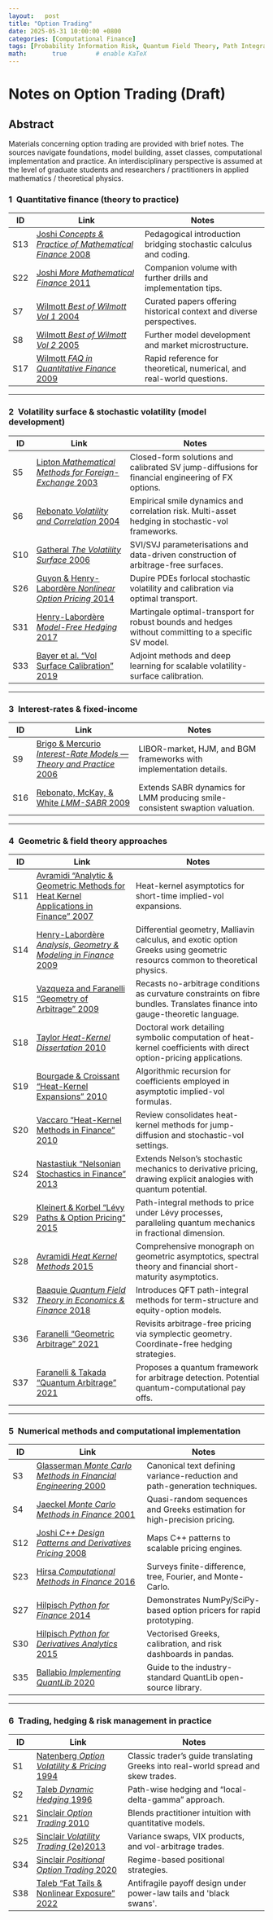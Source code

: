 ```yaml
---
layout:   post
title: "Option Trading"
date: 2025-05-31 10:00:00 +0800
categories: [Computational Finance]
tags: [Probability Information Risk, Quantum Field Theory, Path Integrals, Machine Learning, Computational Finance]
math:       true        # enable KaTeX
---
```

# Notes on Option Trading (Draft)

## Abstract
Materials concerning option trading are provided with brief notes. The sources navigate foundations, model building, asset classes, computational implementation and practice. An interdisciplinary perspective is assumed at the level of graduate students and researchers / practitioners in applied mathematics / theoretical physics. 

### 1 **Quantitative finance (theory to practice)**



| ID | Link | Notes |
|----|------|-------|
| S13 | [Joshi *Concepts & Practice of Mathematical Finance* 2008](https://www.cambridge.org/us/universitypress/subjects/mathematics/mathematical-finance/concepts-and-practice-mathematical-finance-2nd-edition?format=HB&isbn=9780521514088) | Pedagogical introduction bridging stochastic calculus and coding. |
| S22 | [Joshi *More Mathematical Finance* 2011](https://www.amazon.com/More-Mathematical-Finance-Suresh-Joshi/dp/0987122800) | Companion volume with further drills and implementation tips. |
| S7  | [Wilmott *Best of Wilmott Vol&nbsp;1* 2004](https://www.wiley.com/en-sg/The+Best+of+Wilmott+1%3A+Incorporating+the+Quantitative+Finance+Review-p-9780470023518) | Curated papers offering historical context and diverse perspectives. |
| S8  | [Wilmott *Best of Wilmott Vol&nbsp;2* 2005](https://www.wiley.com/en-us/The+Best+of+Wilmott+2-p-9780470031452) | Further model development and market microstructure. |
| S17 | [Wilmott *FAQ in Quantitative Finance* 2009](https://www.wiley.com/en-us/Frequently+Asked+Questions+in+Quantitative+Finance%2C+2nd+Edition-p-9780470685143) | Rapid reference for theoretical, numerical, and real-world questions. |


---


### 2 **Volatility surface & stochastic volatility (model development)**

| ID | Link | Notes |
|----|------|-------|
| S5 | [Lipton *Mathematical Methods for Foreign-Exchange* 2003](https://www.worldscientific.com/doi/epdf/10.1142/4694) | Closed-form solutions and calibrated SV jump-diffusions for financial engineering of FX options. |
| S6 | [Rebonato *Volatility and Correlation* 2004](https://www.wiley.com/en-us/Volatility+and+Correlation%3A+The+Perfect+Hedger+and+the+Fox%2C+2nd+Edition-p-9780470091401) | Empirical smile dynamics and correlation risk. Multi-asset hedging in stochastic-vol frameworks. |
| S10 | [Gatheral *The Volatility Surface* 2006](https://www.wiley.com/en-us/The+Volatility+Surface%3A+A+Practitioner's+Guide-p-9780471792512) | SVI/SVJ parameterisations and data-driven construction of arbitrage-free surfaces. |
| S26 | [Guyon & Henry-Labordère *Nonlinear Option Pricing* 2014](https://www.taylorfrancis.com/books/mono/10.1201/b16332/nonlinear-option-pricing-julien-guyon-pierre-henry-labordere) | Dupire PDEs forlocal stochastic volatility and calibration via optimal transport. |
| S31 | [Henry-Labordère *Model-Free Hedging* 2017](https://www.taylorfrancis.com/books/mono/10.1201/9781315161747/model-free-hedging-pierre-henry-labordere) | Martingale optimal-transport for robust bounds and hedges without committing to a specific SV model. |
| S33 | [Bayer et al. “Vol Surface Calibration” 2019](https://arxiv.org/abs/1908.08806) | Adjoint methods and deep learning for scalable volatility-surface calibration. |

---

### 3 **Interest-rates & fixed-income** 

| ID | Link | Notes |
|----|------|-------|
| S9  | [Brigo & Mercurio *Interest-Rate Models — Theory and Practice* 2006](https://link.springer.com/book/10.1007/978-3-540-34604-3) |  LIBOR-market, HJM, and BGM frameworks with implementation details. |
| S16 | [Rebonato, McKay, & White *LMM-SABR* 2009](https://onlinelibrary.wiley.com/doi/book/10.1002/9781119206392) | Extends SABR dynamics for LMM producing smile-consistent swaption valuation. |

---

### 4 **Geometric & field theory approaches**

| ID | Link | Notes |
|----|------|-------|
| S11 | [Avramidi “Analytic & Geometric Methods for Heat Kernel Applications in Finance” 2007](https://www.researchgate.net/profile/Ivan-Avramidi/publication/255565392_Analytic_and_geometric_methods_for_heat_kernel_applications_in_finance/links/0c96053bc592b5a15e000000/Analytic-and-geometric-methods-for-heat-kernel-applications-in-finance.pdf) | Heat-kernel asymptotics for short-time implied-vol expansions. |
| S14 | [Henry-Labordère *Analysis, Geometry & Modeling in Finance* 2009](https://www.taylorfrancis.com/books/mono/10.1201/9781420087000/analysis-geometry-modeling-finance-pierre-henry-labordere) | Differential geometry, Malliavin calculus, and exotic option Greeks using geometric resourcs common to theoretical physics. |
| S15 | [Vazqueza and Faranelli “Geometry of Arbitrage” 2009](https://arxiv.org/abs/0908.3043) | Recasts no-arbitrage conditions as curvature constraints on fibre bundles. Translates finance into gauge-theoretic language. |
| S18 | [Taylor *Heat-Kernel Dissertation* 2010](https://d-nb.info/104960718X/34) | Doctoral work detailing symbolic computation of heat-kernel coefficients with direct option-pricing applications. |
| S19 | [Bourgade & Croissant “Heat-Kernel Expansions” 2010](https://arxiv.org/abs/cs/0511024) | Algorithmic recursion for coefficients employed in asymptotic implied-vol formulas. |
| S20 | [Vaccaro “Heat-Kernel Methods in Finance” 2010](https://arxiv.org/abs/1201.1437) | Review consolidates heat-kernel methods for jump-diffusion and stochastic-vol settings. |
| S24 | [Nastastiuk “Nelsonian Stochastics in Finance” 2013](https://arxiv.org/abs/1312.3247) | Extends Nelson’s stochastic mechanics to derivative pricing, drawing explicit analogies with quantum potential. |
| S29 | [Kleinert & Korbel “Lévy Paths & Option Pricing” 2015](https://arxiv.org/abs/1503.05655) | Path-integral methods to price under Lévy processes, paralleling quantum mechanics in fractional dimension. |
| S28 | [Avramidi *Heat Kernel Methods* 2015](https://link.springer.com/book/10.1007/978-3-319-26266-6) | Comprehensive monograph on geometric asymptotics, spectral theory and financial short-maturity asymptotics. |
| S32 | [Baaquie *Quantum Field Theory in Economics & Finance* 2018](https://www.cambridge.org/us/universitypress/subjects/physics/econophysics-and-financial-physics/quantum-field-theory-economics-and-finance?format=HB&isbn=9781108423151) | Introduces QFT path-integral methods for term-structure and equity-option models. |
| S36 | [Faranelli “Geometric Arbitrage” 2021](https://arxiv.org/abs/0910.1671) | Revisits arbitrage-free pricing via symplectic geometry. Coordinate-free hedging strategies. |
| S37 | [Faranelli & Takada “Quantum Arbitrage” 2021](https://papers.ssrn.com/sol3/papers.cfm?abstract_id=3404437) | Proposes a quantum framework for arbitrage detection. Potential quantum-computational pay offs. |

---

### 5 Numerical methods and computational implementation 

| ID | Link | Notes |
|----|------|-------|
| S3  | [Glasserman *Monte Carlo Methods in Financial Engineering* 2000](https://link.springer.com/book/10.1007/978-0-387-21617-1) | Canonical text defining variance-reduction and path-generation techniques. |
| S4  | [Jaeckel *Monte Carlo Methods in Finance* 2001](https://www.wiley.com/en-us/Monte+Carlo+Methods+in+Finance-p-9780471497417) | Quasi-random sequences and Greeks estimation for high-precision pricing. |
| S12 | [Joshi *C++ Design Patterns and Derivatives Pricing* 2008](https://www.cambridge.org/us/universitypress/subjects/mathematics/mathematical-finance/c-design-patterns-and-derivatives-pricing-2nd-edition?format=PB&isbn=9780521721622) | Maps C++ patterns to scalable pricing engines. |
| S23 | [Hirsa *Computational Methods in Finance* 2016](https://www.taylorfrancis.com/books/mono/10.1201/b12755/computational-methods-finance-ali-hirsa) | Surveys finite-difference, tree, Fourier, and Monte-Carlo. |
| S27 | [Hilpisch *Python for Finance* 2014](https://www.oreilly.com/library/view/python-for-finance/9781492024323/) | Demonstrates NumPy/SciPy-based option pricers for rapid prototyping. |
| S30 | [Hilpisch *Python for Derivatives Analytics* 2015](https://www.oreilly.com/library/view/derivatives-analytics-with/9781119037996/) | Vectorised Greeks, calibration, and risk dashboards in pandas. |
| S35 | [Ballabio *Implementing QuantLib* 2020](https://www.implementingquantlib.com) | Guide to the industry-standard QuantLib open-source library. |

---

### 6 Trading, hedging & risk management in practice

| ID | Link | Notes |
|----|------|-------|
| S1  | [Natenberg *Option Volatility & Pricing* 1994](https://www.mheducation.com/highered/mhp/product/option-volatility-pricing-advanced-trading-strategies-techniques.html) | Classic trader’s guide translating Greeks into real-world spread and skew trades. |
| S2  | [Taleb *Dynamic Hedging* 1996](https://www.wiley.com/en-cn/Dynamic+Hedging%3A+Managing+Vanilla+and+Exotic+Options-p-9780471152804) | Path-wise hedging and “local-delta-gamma” approach. |
| S21 | [Sinclair *Option Trading* 2010](https://www.wiley.com/en-us/Option+Trading%3A+Pricing+and+Volatility+Strategies+and+Techniques-p-9780470642528) | Blends practitioner intuition with quantitative models. |
| S25 | [Sinclair *Volatility Trading* (2e)2013 ](https://www.wiley.com/en-us/Volatility+Trading%2C+%2B+Website%2C+2nd+Edition-p-9781118416723) | Variance swaps, VIX products, and vol-arbitrage trades. |
| S34 | [Sinclair *Positional Option Trading* 2020](https://www.wiley.com/en-us/Positional+Option+Trading%3A+An+Advanced+Guide-p-9781119583530) | Regime-based positional strategies. |
| S38 | [Taleb “Fat Tails & Nonlinear Exposure” 2022](https://arxiv.org/abs/2001.10488) | Antifragile payoff design under power-law tails and 'black swans'. |